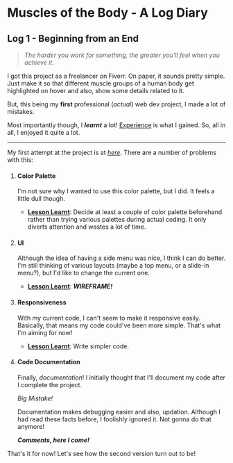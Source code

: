 # Muscles of the Body - A Log Diary #

## Log 1 - Beginning from an End ##

>*The harder you work for something, the greater you'll feel when you achieve it.*

I got this project as a freelancer on Fiverr. On paper, it sounds pretty simple. Just make it so that different muscle groups of a human body get highlighted on hover and also, show some details related to it. 

But, this being my **first** professional (*actual*) web dev project, I made a lot of mistakes.  

Most importantly though, I ***learnt*** a lot! <ins>Experience</ins> is what I gained. So, all in all, I enjoyed it quite a lot.

***

My first attempt at the project is at *[here](https://anam0927.github.io/Muscles-of-the-Body)*.
There are a number of problems with this:  

1. #### Color Palette ####

   I'm not sure why I wanted to use this color palette, but I did. It feels a little dull though.
   
   - <ins>**Lesson Learnt**</ins>: Decide at least a couple of color palette beforehand rather than trying various palettes during actual coding. It only diverts attention and wastes a lot of time.

2. #### UI ####
  
   Although the idea of having a side menu was nice, I think I can do better. I'm still thinking of various layouts (maybe a top menu, or a slide-in menu?), but I'd like to change the current one.

   - <ins>**Lesson Learnt**</ins>: ***WIREFRAME!***

3. #### Responsiveness ####

   With my current code, I can't seem to make it responsive easily. Basically, that means my code could've been more simple. That's what I'm aiming for now!

   - <ins>**Lesson Learnt**</ins>: Write simpler code.

4. #### Code Documentation ####

   Finally, *documentation*! I initially thought that I'll document my code after I complete the project. 
   
   *Big Mistake!*  
   
   Documentation makes debugging easier and also, updation. Although I had read these facts before, I foolishly ignored it. Not gonna do that anymore!  
   
   ***Comments, here I come!***

That's it for now! Let's see how the second version turn out to be!
